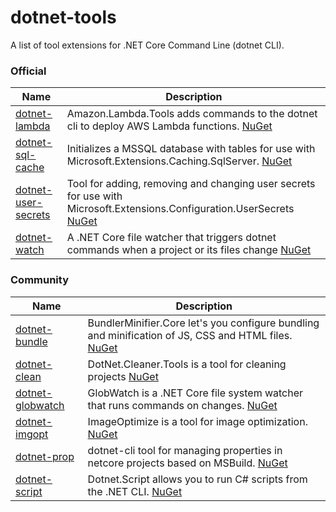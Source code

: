 # dotnet-tools

A list of tool extensions for .NET Core Command Line (dotnet CLI).

### Official

Name | Description
-----|------------
[dotnet-lambda](https://github.com/aws/aws-lambda-dotnet) | Amazon.Lambda.Tools adds commands to the dotnet cli to deploy AWS Lambda functions. [NuGet](https://www.nuget.org/packages/Amazon.Lambda.Tools)
[dotnet-sql-cache](https://github.com/aspnet/DotNetTools) | Initializes a MSSQL database with tables for use with Microsoft.Extensions.Caching.SqlServer. [NuGet](https://www.nuget.org/packages/Microsoft.Extensions.Caching.SqlConfig.Tools)
[dotnet-user-secrets](https://github.com/aspnet/DotNetTools) | Tool for adding, removing and changing user secrets for use with Microsoft.Extensions.Configuration.UserSecrets [NuGet](https://www.nuget.org/packages/Microsoft.Extensions.SecretManager.Tools)
[dotnet-watch](https://github.com/aspnet/DotNetTools) | A .NET Core file watcher that triggers dotnet commands when a project or its files change [NuGet](https://www.nuget.org/packages/Microsoft.DotNet.Watcher.Tools)

### Community

Name | Description
-----|------------
[dotnet-bundle](https://github.com/madskristensen/BundlerMinifier) | BundlerMinifier.Core let's you configure bundling and minification of JS, CSS and HTML files. [NuGet](https://www.nuget.org/packages/BundlerMinifier)
[dotnet-clean](https://github.com/tsolarin/dotnet-clean) | DotNet.Cleaner.Tools is a tool for cleaning projects [NuGet](https://nuget.org/packages/DotNet.Cleaner.Tools)
[dotnet-globwatch](https://github.com/mdschweda/globwatch) | GlobWatch is a .NET Core file system watcher that runs commands on changes. [NuGet](https://www.nuget.org/packages/GlobWatch/)
[dotnet-imgopt](https://github.com/anuraj/ImageOptimize) | ImageOptimize is a tool for image optimization. [NuGet](https://www.nuget.org/packages/imageoptimize/)
[dotnet-prop](https://github.com/simonech/dotnet-prop) | dotnet-cli tool for managing properties in netcore projects based on MSBuild. [NuGet](https://www.nuget.org/packages/dotnet-prop)
[dotnet-script](https://github.com/filipw/dotnet-script) | Dotnet.Script allows you to run C# scripts from the .NET CLI. [NuGet](https://www.nuget.org/packages/Dotnet.Script/)